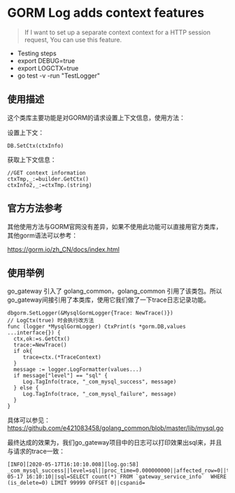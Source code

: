 # GORM Log adds context features

> If I want to set up a separate context context for a HTTP session request, You can use this feature.

- Testing steps
- export DEBUG=true
- export LOGCTX=true
- go test -v -run "TestLogger"

## 使用描述
这个类库主要功能是对GORM的请求设置上下文信息，使用方法：

设置上下文：

```
DB.SetCtx(ctxInfo)
```

获取上下文信息：

```
//GET context information
ctxTmp,_:=builder.GetCtx()
ctxInfo2,_:=ctxTmp.(string)
```

## 官方方法参考
其他使用方法与GORM官网没有差异，如果不使用此功能可以直接用官方类库，其他gorm语法可以参考：

https://gorm.io/zh_CN/docs/index.html

## 使用举例
go_gateway 引入了 golang_common，golang_common 引用了该类包。所以go_gateway间接引用了本类库，使用它我们做了一下trace日志记录功能。
```
dbgorm.SetLogger(&MysqlGormLogger{Trace: NewTrace()})
// LogCtx(true) 时会执行改方法
func (logger *MysqlGormLogger) CtxPrint(s *gorm.DB,values ...interface{}) {
  ctx,ok:=s.GetCtx()
  trace:=NewTrace()
  if ok{
     trace=ctx.(*TraceContext)
  }
  message := logger.LogFormatter(values...)
  if message["level"] == "sql" {
     Log.TagInfo(trace, "_com_mysql_success", message)
  } else {
     Log.TagInfo(trace, "_com_mysql_failure", message)
  }
}
```
具体可以参见：https://github.com/e421083458/golang_common/blob/master/lib/mysql.go

最终达成的效果为，我们go_gateway项目中的日志可以打印效果出sql来，并且与请求的trace一致：
```
[INFO][2020-05-17T16:10:10.008][log.go:58] _com_mysql_success||level=sql||proc_time=0.000000000||affected_row=0||traceid=c0a803045ec0f161b1005f98104dc7b0||spanid=9e68f265380704bb||source=/Users/niuyufu/go/src/github.com/e421083458/go_gateway_demo/dao/service_info.go:92||current_time=2020-05-17 16:10:10||sql=SELECT count(*) FROM `gateway_service_info`  WHERE (is_delete=0) LIMIT 99999 OFFSET 0||cspanid=
```